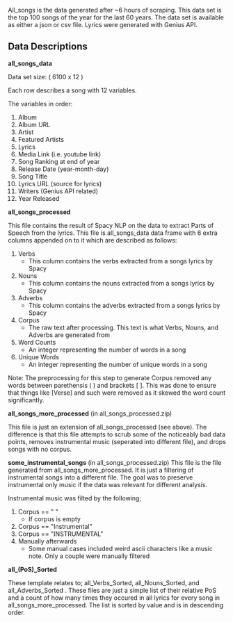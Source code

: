 All_songs is the data generated after ~6 hours of scraping. This data set is the top 100 songs of the year for the last 60 years. 
The data set is available as either a json or csv file. Lyrics were generated with Genius API.

**Data Descriptions**
--------------------------------------------------------------------------------------------------------------------------------------
**all_songs_data**

Data set size: ( 6100 x 12 )

Each row describes a song with 12 variables.

The variables in order:

1. Album
2. Album URL
3. Artist
4. Featured Artists 
5. Lyrics
6. Media Link (i.e. youtube link)
7. Song Ranking at end of year
8. Release Date (year-month-day)
9. Song Title
10. Lyrics URL (source for lyrics)
11. Writers (Genius API related)
12. Year Released

**all_songs_processed**

This file contains the result of Spacy NLP on the data to extract Parts of Speech from the lyrics. This file is all_songs_data data frame with 6 extra columns appended on to it which are described as follows:
1. Verbs
     * This column contains the verbs extracted from a songs lyrics by Spacy
2. Nouns
     * This column contains the nouns extracted from a songs lyrics by Spacy
3. Adverbs
     * This column contains the adverbs extracted from a songs lyrics by Spacy
4. Corpus
     * The raw text after processing. This text is what Verbs, Nouns, and Adverbs are generated from
5. Word Counts
      * An integer representing the number of words in a song
6. Unique Words
     * An integer representing the number of unique words in a song 

Note: The preprocessing for this step to generate Corpus removed any words between parethensis ( ) and brackets [ ]. This was done to ensure that things like [Verse] and such were removed as it skewed the word count significantly.


 **all_songs_more_processed**  (in all_songs_processed.zip)
 
This file is just an extension of all_songs_processed (see above). The difference is that this file attempts to scrub some of the noticeably bad data points, removes instrumental music (seperated into different file), and drops songs with no corpus.
    
**some_instrumental_songs** (in all_songs_processed.zip)
This file is the file generated from all_songs_more_processed. It is just a filtering of instrumental songs into a different file. The goal was to preserve instrumental only music if the data was relevant for different analysis. 
	
Instrumental music was filted by the following;
1. Corpus ==  " " 
      * If corpus is empty
2. Corpus ==  "Instrumental"
3. Corpus ==  "INSTRUMENTAL"
4. Manually afterwards
     * Some manual cases included weird ascii characters like a music note. Only a couple were manually filtered
  
**all_(PoS)_Sorted** 
 
These template relates to; all_Verbs_Sorted, all_Nouns_Sorted, and all_Adverbs_Sorted . These files are just a simple list of their relative PoS and a count of how many times they occured in all lyrics for every song in all_songs_more_processed. The list is sorted by value and is in descending order.
